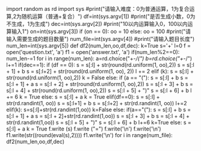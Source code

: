import random as rd
import sys
#print("请输入难度：0为普通运算，1为复合运算,2为随机运算（普通+复合）")
df=int(sys.argv[1])
#print("是否生成小数，0为不生成，1为生成")
dec=int(sys.argv[2])
#print("10以内运算输入0，100以内运算输入1")
on=int(sys.argv[3])
if (on == 0):
    oo = 10
else:
    oo = 100
#print("请输入需要生成的题目数量")
num_file=int(sys.argv[4])
#print("请输入题目长度")
num_len=int(sys.argv[5])
def df2(num_len,oo,df,dec):
    k=True
    s='+'
    l=0
    f = open('question.txt', 'a')
    f1 = open('answer.txt', 'a')
    if(num_len%2==0):
        num_len-=1
    for i in range(num_len):
        a=rd.choice("+-*/(")
        b=rd.choice("+-*/")
        l+=1
        if(dec==1):
            if (df == 0):
                s = s[:l] + str(round(rd.uniform(1, oo),2))
                s = s[:l + 1] + b
                s = s[:l+2] + str(round(rd.uniform(1, oo), 2))
                l += 2
            elif (k):
                s = s[:l] + str(round(rd.uniform(1, oo),2))
                k = False
            else:
                if (a == "("):
                    s = s[:l] + b
                    s = s[:l + 1] + a
                    s = s[:l + 2] + str(round(rd.uniform(1, oo),2))
                    s = s[:l + 3] + b
                    s = s[:l + 4] + str(round(rd.uniform(1, oo),2))
                    s = s[:l + 5] + ")"
                    s = s[:l + 6] + b
                    l += 6
                    k = True
                else:
                    s = s[:l] + a
                    k = True
        elif(df==0):
            s = s[:l] + str(rd.randint(1, oo))
            s = s[:l+1] + b
            s = s[:l+2] + str(rd.randint(1, oo))
            l+=2
        elif(k):
            s=s[:l]+str(rd.randint(1,oo))
            k=False
        else:
            if(a=="("):
                s = s[:l] + b
                s = s[:l + 1] + a
                s = s[:l + 2]+str(rd.randint(1,oo))
                s = s[:l + 3] + b
                s = s[:l + 4] + str(rd.randint(1,oo))
                s = s[:l + 5] + ")"
                s = s[:l + 6] + b
                l+=6
                k=True
            else:
                s = s[:l] + a
                k = True
    f.write (s)
    f.write ("=")
    f.write('\n')
    f.write('\n')
    f1.write(str((round(eval(s),2)))) 
    f1.write('\n')
for i in range(num_file):
    df2(num_len,oo,df,dec)

